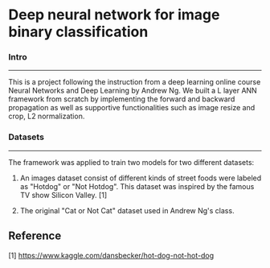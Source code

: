 # Deep neural network for image binary classification

### Intro
------------------------------------------------------------------
This is a project following the instruction from a deep learning online course Neural Networks and Deep Learning by Andrew Ng. We built a L layer ANN framework from scratch by implementing the forward and backward propagation as well as supportive functionalities such as image resize and crop, L2 normalization. 

### Datasets
------------------------------------------------------------------
The framework was applied to train two models for two different datasets:

1. An images dataset consist of different kinds of street foods were labeled as "Hotdog" or "Not Hotdog". This dataset was inspired by the famous TV show Silicon Valley. [1]

2. The original "Cat or Not Cat" dataset used in Andrew Ng's class. 

Reference
--------------------------------------------------
[1] https://www.kaggle.com/dansbecker/hot-dog-not-hot-dog